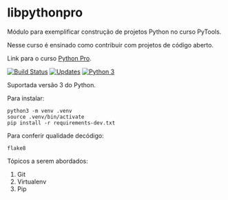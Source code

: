 # libpythonpro
Módulo para exemplificar construção de projetos Python no curso PyTools.

Nesse curso é ensinado como contribuir com projetos de código aberto.

Link para o curso [Python Pro](https://www.python.pro.br/).

[![Build Status](https://travis-ci.com/vitorpvcampos/libpythonpro.svg?branch=master)](https://travis-ci.com/vitorpvcampos/libpythonpro)
[![Updates](https://pyup.io/repos/github/vitorpvcampos/libpythonpro/shield.svg)](https://pyup.io/repos/github/vitorpvcampos/libpythonpro/)
[![Python 3](https://pyup.io/repos/github/vitorpvcampos/libpythonpro/python-3-shield.svg)](https://pyup.io/repos/github/vitorpvcampos/libpythonpro/)

Suportada versão 3 do Python.

Para instalar:
```console
python3 -m venv .venv
source .venv/bin/activate
pip install -r requirements-dev.txt
```
Para conferir qualidade decódigo:
````console
flake8
````

Tópicos a serem abordados:
1. Git
2. Virtualenv
3. Pip
